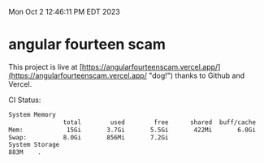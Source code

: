 Mon Oct  2 12:46:11 PM EDT 2023

# angular fourteen scam


This project is live at [https://angularfourteenscam.vercel.app/](https://angularfourteenscam.vercel.app/ "dog!") thanks to Github and Vercel.

CI Status: 

```bash
System Memory
               total        used        free      shared  buff/cache   available
Mem:            15Gi       3.7Gi       5.5Gi       422Mi       6.0Gi        10Gi
Swap:          8.0Gi       856Mi       7.2Gi
System Storage
883M	.
```
